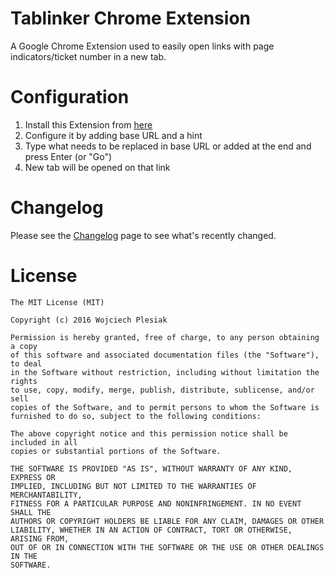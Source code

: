 # Tablinker Chrome Extension
A Google Chrome Extension used to easily open links with page indicators/ticket number in a new tab.

# Configuration
1. Install this Extension from [here]
2. Configure it by adding base URL and a hint
3. Type what needs to be replaced in base URL or added at the end and press Enter (or "Go")
4. New tab will be opened on that link

# Changelog
Please see the [Changelog](https://github.com/wojciechplesiak/tablinker-chrome-extension/wiki/Changelog) page to see what's recently changed.

# License
```
The MIT License (MIT)

Copyright (c) 2016 Wojciech Plesiak

Permission is hereby granted, free of charge, to any person obtaining a copy
of this software and associated documentation files (the "Software"), to deal
in the Software without restriction, including without limitation the rights
to use, copy, modify, merge, publish, distribute, sublicense, and/or sell
copies of the Software, and to permit persons to whom the Software is
furnished to do so, subject to the following conditions:

The above copyright notice and this permission notice shall be included in all
copies or substantial portions of the Software.

THE SOFTWARE IS PROVIDED "AS IS", WITHOUT WARRANTY OF ANY KIND, EXPRESS OR
IMPLIED, INCLUDING BUT NOT LIMITED TO THE WARRANTIES OF MERCHANTABILITY,
FITNESS FOR A PARTICULAR PURPOSE AND NONINFRINGEMENT. IN NO EVENT SHALL THE
AUTHORS OR COPYRIGHT HOLDERS BE LIABLE FOR ANY CLAIM, DAMAGES OR OTHER
LIABILITY, WHETHER IN AN ACTION OF CONTRACT, TORT OR OTHERWISE, ARISING FROM,
OUT OF OR IN CONNECTION WITH THE SOFTWARE OR THE USE OR OTHER DEALINGS IN THE
SOFTWARE.
```

[here]: https://chrome.google.com/webstore